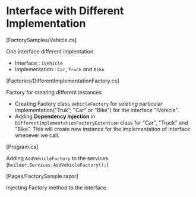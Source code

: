 # Interface with Different Implementation

[FactorySamples/Vehicle.cs]

One interface different implentation.
- Interface : ```IVehicle```
- Implementation : ```Car```, ```Truck``` and ```Bike```

[Factories/DifferentImplementationFactory.cs]

Factory for creating different instances
- Creating Factory class ```VehicleFactory``` for seleting particular implementation("Truk", "Car" or "Bike") for the interface "IVehicle".
- Adding **Dependency Injection** in ```DifferentImplementationFactoryExtention``` class for "Car", "Truck" and "Bike". This will create new instance for the implementation of interface whenever we call.

[Program.cs]

Adding ```AddVehicleFactory``` to the services. (```builder.Services.AddVehicleFactory();```)

[Pages/FactorySample.razor]

Injecting Factory method to the interface.

